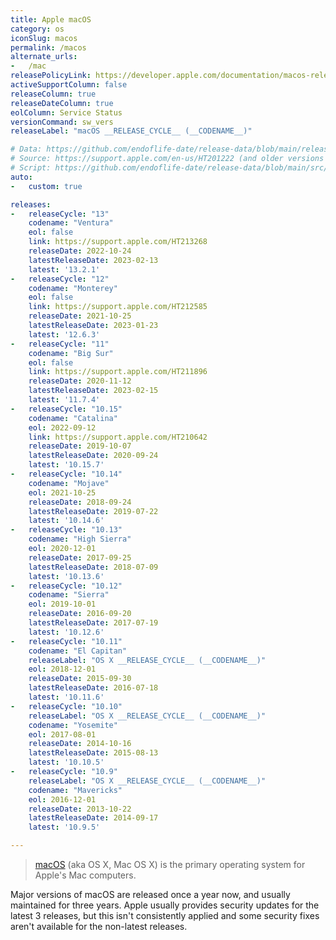 ```yaml
---
title: Apple macOS
category: os
iconSlug: macos
permalink: /macos
alternate_urls:
-   /mac
releasePolicyLink: https://developer.apple.com/documentation/macos-release-notes
activeSupportColumn: false
releaseColumn: true
releaseDateColumn: true
eolColumn: Service Status
versionCommand: sw_vers
releaseLabel: "macOS __RELEASE_CYCLE__ (__CODENAME__)"

# Data: https://github.com/endoflife-date/release-data/blob/main/releases/macos.json
# Source: https://support.apple.com/en-us/HT201222 (and older versions linked at bottom)
# Script: https://github.com/endoflife-date/release-data/blob/main/src/apple.py
auto:
-   custom: true

releases:
-   releaseCycle: "13"
    codename: "Ventura"
    eol: false
    link: https://support.apple.com/HT213268
    releaseDate: 2022-10-24
    latestReleaseDate: 2023-02-13
    latest: '13.2.1'
-   releaseCycle: "12"
    codename: "Monterey"
    eol: false
    link: https://support.apple.com/HT212585
    releaseDate: 2021-10-25
    latestReleaseDate: 2023-01-23
    latest: '12.6.3'
-   releaseCycle: "11"
    codename: "Big Sur"
    eol: false
    link: https://support.apple.com/HT211896
    releaseDate: 2020-11-12
    latestReleaseDate: 2023-02-15
    latest: '11.7.4'
-   releaseCycle: "10.15"
    codename: "Catalina"
    eol: 2022-09-12
    link: https://support.apple.com/HT210642
    releaseDate: 2019-10-07
    latestReleaseDate: 2020-09-24
    latest: '10.15.7'
-   releaseCycle: "10.14"
    codename: "Mojave"
    eol: 2021-10-25
    releaseDate: 2018-09-24
    latestReleaseDate: 2019-07-22
    latest: '10.14.6'
-   releaseCycle: "10.13"
    codename: "High Sierra"
    eol: 2020-12-01
    releaseDate: 2017-09-25
    latestReleaseDate: 2018-07-09
    latest: '10.13.6'
-   releaseCycle: "10.12"
    codename: "Sierra"
    eol: 2019-10-01
    releaseDate: 2016-09-20
    latestReleaseDate: 2017-07-19
    latest: '10.12.6'
-   releaseCycle: "10.11"
    codename: "El Capitan"
    releaseLabel: "OS X __RELEASE_CYCLE__ (__CODENAME__)"
    eol: 2018-12-01
    releaseDate: 2015-09-30
    latestReleaseDate: 2016-07-18
    latest: '10.11.6'
-   releaseCycle: "10.10"
    releaseLabel: "OS X __RELEASE_CYCLE__ (__CODENAME__)"
    codename: "Yosemite"
    eol: 2017-08-01
    releaseDate: 2014-10-16
    latestReleaseDate: 2015-08-13
    latest: '10.10.5'
-   releaseCycle: "10.9"
    releaseLabel: "OS X __RELEASE_CYCLE__ (__CODENAME__)"
    codename: "Mavericks"
    eol: 2016-12-01
    releaseDate: 2013-10-22
    latestReleaseDate: 2014-09-17
    latest: '10.9.5'

---
```


>[macOS](https://en.wikipedia.org/wiki/MacOS) (aka OS X, Mac OS X) is the primary operating system for Apple's Mac computers.

Major versions of macOS are released once a year now, and usually maintained for three years. Apple usually provides security updates for the latest 3 releases, but this isn't consistently applied and some security fixes aren't available for the non-latest releases.
